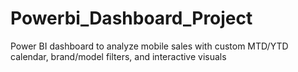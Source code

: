 # Powerbi_Dashboard_Project
Power BI dashboard to analyze mobile sales with custom MTD/YTD calendar,
brand/model filters, and interactive visuals
